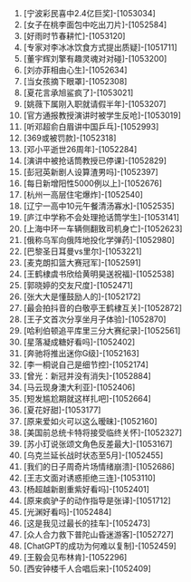 
1. [宁波彩民喜中2.4亿巨奖]-[1053034]
1. [女子在桃李面包中吃出刀片]-[1052584]
1. [好雨时节春耕忙]-[1053120]
1. [专家对李冰冰饮食方式提出质疑]-[1051711]
1. [董宇辉刘擎有趣灵魂对对碰]-[1053200]
1. [刘亦菲相由心生]-[1052634]
1. [当女孩摘下眼罩]-[1052308]
1. [夏花言承旭鲨疯了]-[1053021]
1. [姚薇下属刚入职就请假半年]-[1053207]
1. [官方通报教授演讲时被学生反呛]-[1053019]
1. [听邓超俞白眉讲中国乒乓]-[1052993]
1. [369或被罚款]-[1052318]
1. [邓小平逝世26周年]-[1052284]
1. [演讲中被抢话筒教授已停课]-[1052829]
1. [彭冠英新剧人设算渣男吗]-[1052397]
1. [每日新增阳性5000例以上]-[1052676]
1. [杭州一高层住宅爆炸]-[1052540]
1. [辽宁一高中10元午餐清汤寡水]-[1052535]
1. [庐江中学称不会处理抢话筒学生]-[1053141]
1. [上海中环一车辆侧翻致司机身亡]-[1052623]
1. [俄称乌军向俄阵地投化学弹药]-[1052980]
1. [巴黎圣日耳曼vs里尔]-[1053221]
1. [麦克朗扣篮大赛冠军]-[1052591]
1. [王鹤棣虞书欣给黄明昊送祝福]-[1052538]
1. [郭晓婷的交友尺度]-[1052471]
1. [张大大是懂鼓励人的]-[1052172]
1. [最会拍抖音的白敬亭王鹤棣互关]-[1052872]
1. [王子文首次分享坐月子体验]-[1052870]
1. [哈利伯顿追平库里三分大赛纪录]-[1052561]
1. [星落凝成糖好看吗]-[1052402]
1. [奔驰将推出迷你G级]-[1052163]
1. [李一桐说自己是细节控]-[1052174]
1. [曾光：新冠并没有消失]-[1052884]
1. [马云现身澳大利亚]-[1052406]
1. [短发尴尬期就这样扎吧]-[1052664]
1. [夏花好甜]-[1053177]
1. [原来爱如火可以这么暧昧]-[1052160]
1. [美国前总统卡特将接受临终关怀]-[1052327]
1. [苏小玎说张颂文角色反差最大]-[1053167]
1. [乌克兰延长战时状态至5月]-[1052455]
1. [我们的日子周奇片场情绪崩溃]-[1052686]
1. [王志文面对诱惑拒绝三连]-[1053110]
1. [杨超越新剧重紫好看吗]-[1052401]
1. [原来疯驴子的动作指导是张译]-[1051712]
1. [光渊好看吗]-[1052484]
1. [这是我见过最长的挂车]-[1052473]
1. [众人合力救下普陀山昏迷游客]-[1052727]
1. [ChatGPT的成功为何难以复制]-[1052459]
1. [王毅会见布林肯]-[1052296]
1. [西安钟楼千人合唱后来]-[1052409]